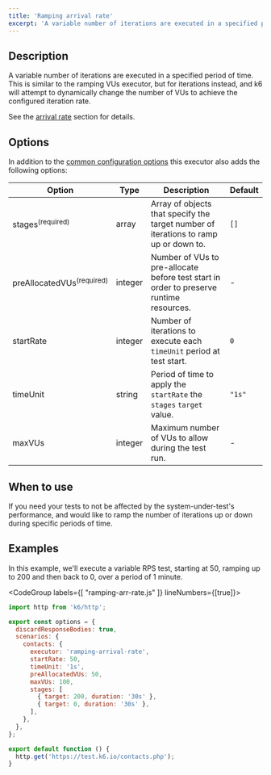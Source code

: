 ```yaml
---
title: 'Ramping arrival rate'
excerpt: 'A variable number of iterations are executed in a specified period of time.'
---
```


## Description

A variable number of iterations are executed in a specified period of time. This is
similar to the ramping VUs executor, but for iterations instead, and k6 will attempt
to dynamically change the number of VUs to achieve the configured iteration rate.

See the [arrival rate](/using-k6/scenarios/arrival-rate) section for details.

## Options

In addition to the [common configuration options](/using-k6/scenarios#common-options) this executor
also adds the following options:

| Option             | Type    | Description                                                                             | Default |
| ------------------ | ------- | --------------------------------------------------------------------------------------- | ------- |
| stages<sup>(required)</sup>          | array   | Array of objects that specify the target number of iterations to ramp up or down to.    | `[]`    |
| preAllocatedVUs<sup>(required)</sup> | integer | Number of VUs to pre-allocate before test start in order to preserve runtime resources. | -       |
| startRate        | integer | Number of iterations to execute each `timeUnit` period at test start.                   | `0`     |
| timeUnit         | string  | Period of time to apply the `startRate` the `stages` `target` value.                    | `"1s"`  |
| maxVUs          | integer | Maximum number of VUs to allow during the test run.                                     | -       |

## When to use

If you need your tests to not be affected by the system-under-test's performance, and
would like to ramp the number of iterations up or down during specific periods of time.

## Examples

In this example, we'll execute a variable RPS test, starting at 50, ramping up to 200 and then back to 0, over a period of 1 minute.

<CodeGroup labels={[ "ramping-arr-rate.js" ]} lineNumbers={[true]}>

```javascript
import http from 'k6/http';

export const options = {
  discardResponseBodies: true,
  scenarios: {
    contacts: {
      executor: 'ramping-arrival-rate',
      startRate: 50,
      timeUnit: '1s',
      preAllocatedVUs: 50,
      maxVUs: 100,
      stages: [
        { target: 200, duration: '30s' },
        { target: 0, duration: '30s' },
      ],
    },
  },
};

export default function () {
  http.get('https://test.k6.io/contacts.php');
}
```

</CodeGroup>
